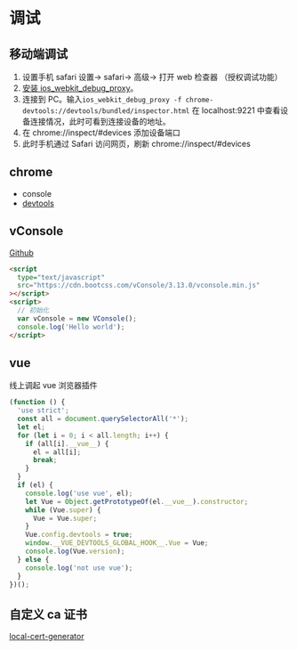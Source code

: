 # 调试

## 移动端调试

1. 设置手机 safari 设置-> safari-> 高级-> 打开 web 检查器 （授权调试功能）
2. [安装 ios_webkit_debug_proxy](https://github.com/google/ios-webkit-debug-proxy)。
3. 连接到 PC。输入`ios_webkit_debug_proxy -f chrome-devtools://devtools/bundled/inspector.html` 在 localhost:9221 中查看设备连接情况，此时可看到连接设备的地址。
4. 在 chrome://inspect/#devices 添加设备端口
5. 此时手机通过 Safari 访问网页，刷新 chrome://inspect/#devices

## chrome

- console
- [devtools](https://developer.chrome.com/docs/devtools/overview/)

## vConsole

[Github](https://github.com/Tencent/vConsole)

```html
<script
  type="text/javascript"
  src="https://cdn.bootcss.com/vConsole/3.13.0/vconsole.min.js"
></script>
<script>
  // 初始化
  var vConsole = new VConsole();
  console.log('Hello world');
</script>
```

## vue

线上调起 vue 浏览器插件

```js
(function () {
  'use strict';
  const all = document.querySelectorAll('*');
  let el;
  for (let i = 0; i < all.length; i++) {
    if (all[i].__vue__) {
      el = all[i];
      break;
    }
  }
  if (el) {
    console.log('use vue', el);
    let Vue = Object.getPrototypeOf(el.__vue__).constructor;
    while (Vue.super) {
      Vue = Vue.super;
    }
    Vue.config.devtools = true;
    window.__VUE_DEVTOOLS_GLOBAL_HOOK__.Vue = Vue;
    console.log(Vue.version);
  } else {
    console.log('not use vue');
  }
})();
```

## 自定义 ca 证书

[local-cert-generator](https://github.com/dakshshah96/local-cert-generator)
